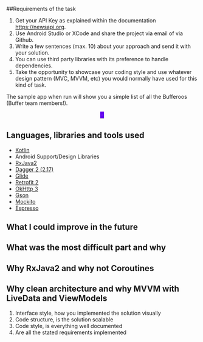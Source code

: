 ##Requirements of the task
1. Get your API Key as explained within the documentation https://newsapi.org.
2. Use Android Studio or XCode and share the project via email of via Github.
3. Write a few sentences (max. 10) about your approach and send it with your solution.
4. You can use third party libraries with its preference to handle dependencies.
5. Take the opportunity to showcase your coding style and use whatever design pattern
(MVC, MVVM, etc) you would normally have used for this kind of task.

The sample app when run will show you a simple list of all the Bufferoos (Buffer team members!).
<p align="center">
<img src="https://github.com/amsterdatech/news_challenge/blob/master/art/splash.png" alt="splash" style="width: 10px;"/>
</p>


## Languages, libraries and tools used

* [Kotlin](https://kotlinlang.org/)
* Android Support/Design Libraries
* [RxJava2](https://github.com/ReactiveX/RxJava/wiki/What's-different-in-2.0)
* [Dagger 2 (2.17)](https://github.com/google/dagger)
* [Glide](https://github.com/bumptech/glide)
* [Retrofit 2](http://square.github.io/retrofit/)
* [OkHttp 3](http://square.github.io/okhttp/)
* [Gson](https://github.com/google/gson)
* [Mockito](http://site.mockito.org/)
* [Espresso](https://developer.android.com/training/testing/espresso/index.html)

## What I could improve in the future

## What was the most difficult part and why

## Why RxJava2 and why not Coroutines

## Why clean architecture and why MVVM with LiveData and ViewModels


1. Interface style, how you implemented the solution visually
2. Code structure, is the solution scalable
3. Code style, is everything well documented
4. Are all the stated requirements implemented
